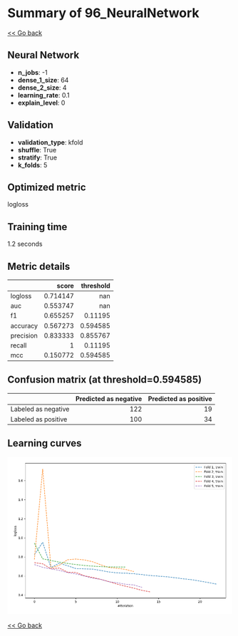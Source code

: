 # Summary of 96_NeuralNetwork

[<< Go back](../README.md)


## Neural Network
- **n_jobs**: -1
- **dense_1_size**: 64
- **dense_2_size**: 4
- **learning_rate**: 0.1
- **explain_level**: 0

## Validation
 - **validation_type**: kfold
 - **shuffle**: True
 - **stratify**: True
 - **k_folds**: 5

## Optimized metric
logloss

## Training time

1.2 seconds

## Metric details
|           |    score |   threshold |
|:----------|---------:|------------:|
| logloss   | 0.714147 |  nan        |
| auc       | 0.553747 |  nan        |
| f1        | 0.655257 |    0.11195  |
| accuracy  | 0.567273 |    0.594585 |
| precision | 0.833333 |    0.855767 |
| recall    | 1        |    0.11195  |
| mcc       | 0.150772 |    0.594585 |


## Confusion matrix (at threshold=0.594585)
|                     |   Predicted as negative |   Predicted as positive |
|:--------------------|------------------------:|------------------------:|
| Labeled as negative |                     122 |                      19 |
| Labeled as positive |                     100 |                      34 |

## Learning curves
![Learning curves](learning_curves.png)

[<< Go back](../README.md)
